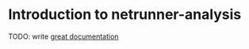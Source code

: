 # Introduction to netrunner-analysis

TODO: write [great documentation](http://jacobian.org/writing/great-documentation/what-to-write/)
